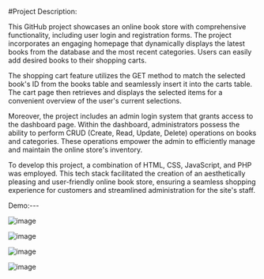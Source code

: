 #Project Description:

This GitHub project showcases an online book store with comprehensive functionality, including user login and registration forms. The project incorporates an engaging homepage that dynamically displays the latest books from the database and the most recent categories. Users can easily add desired books to their shopping carts.

The shopping cart feature utilizes the GET method to match the selected book's ID from the books table and seamlessly insert it into the carts table. The cart page then retrieves and displays the selected items for a convenient overview of the user's current selections.

Moreover, the project includes an admin login system that grants access to the dashboard page. Within the dashboard, administrators possess the ability to perform CRUD (Create, Read, Update, Delete) operations on books and categories. These operations empower the admin to efficiently manage and maintain the online store's inventory.

To develop this project, a combination of HTML, CSS, JavaScript, and PHP was employed. This tech stack facilitated the creation of an aesthetically pleasing and user-friendly online book store, ensuring a seamless shopping experience for customers and streamlined administration for the site's staff.


Demo:---



![image](https://github.com/RaedOkal/full-stack-web-development-project/assets/109144849/428e5fe8-f98a-4f79-83d7-e163f36a32c4)




![image](https://github.com/RaedOkal/full-stack-web-development-project/assets/109144849/71c72a69-30d5-4f05-92d6-a95651a50dec)



![image](https://github.com/RaedOkal/full-stack-web-development-project/assets/109144849/97625277-0035-4d5d-b0cc-8694b611bcd9)



![image](https://github.com/RaedOkal/full-stack-web-development-project/assets/109144849/b6613b63-becb-4257-873b-78810b7920bb)



